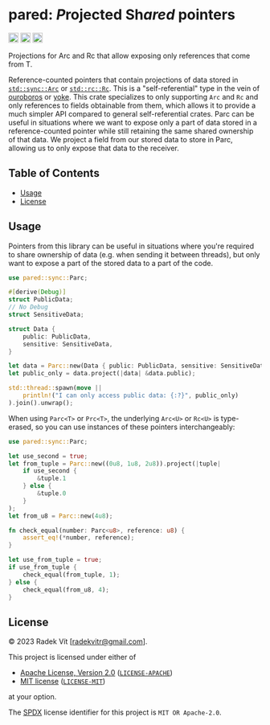 # pared: ***P***rojected Sh***ared*** pointers
[<img alt="License" src="https://img.shields.io/badge/license-MIT%2FApache--2.0-informational?style=flat-square" height="20">](COPYRIGHT.md)
[<img alt="crates.io" src="https://img.shields.io/crates/v/pared.svg?style=for-the-badge&color=fc8d62&logo=rust" height="20">](https://crates.io/crates/pared)
[<img alt="docs.rs" src="https://img.shields.io/badge/docs.rs-pared-66c2a5?style=for-the-badge&labelColor=555555&logo=docs.rs" height="20">](https://docs.rs/pared)

Projections for Arc<T> and Rc<T> that allow exposing only references that come from T.

Reference-counted pointers that contain projections of data stored in [`std::sync::Arc`](https://doc.rust-lang.org/std/sync/struct.Arc.html)
or [`std::rc::Rc`](https://doc.rust-lang.org/std/rc/struct.Rc.html).
This is a "self-referential" type in the vein of [ouroboros](https://lib.rs/ouroboros)
or [yoke](https://lib.rs/yoke).
This crate specializes to only supporting `Arc` and `Rc` and only references to fields
obtainable from them, which allows it to provide a much simpler API compared to general
self-referential crates.
Parc can be useful in situations where we want to expose only a part of data stored
in a reference-counted pointer while still retaining the same shared ownership of that data.
We project a field from our stored data to store in Parc, allowing us to only expose that data
to the receiver.

## Table of Contents
- [Usage](#usage)
- [License](#license)

## Usage
Pointers from this library can be useful in situations where you're required to share ownership of
data (e.g. when sending it between threads), but only want to expose a part of the stored data
to a part of the code.

```rust
use pared::sync::Parc;

#[derive(Debug)]
struct PublicData;
// No Debug
struct SensitiveData;

struct Data {
    public: PublicData,
    sensitive: SensitiveData,
}

let data = Parc::new(Data { public: PublicData, sensitive: SensitiveData });
let public_only = data.project(|data| &data.public);

std::thread::spawn(move ||
    println!("I can only access public data: {:?}", public_only)
).join().unwrap();
```

When using `Parc<T>` or `Prc<T>`, the underlying `Arc<U>` or `Rc<U>` is type-erased, so you can use instances of these pointers interchangeably:
```rust
use pared::sync::Parc;

let use_second = true;
let from_tuple = Parc::new((0u8, 1u8, 2u8)).project(|tuple|
    if use_second {
        &tuple.1
    } else {
        &tuple.0
    }
);
let from_u8 = Parc::new(4u8);

fn check_equal(number: Parc<u8>, reference: u8) {
    assert_eq!(*number, reference);
}

let use_from_tuple = true;
if use_from_tuple {
    check_equal(from_tuple, 1);
} else {
    check_equal(from_u8, 4);
}
```

## License

&copy; 2023 Radek Vít [radekvitr@gmail.com].

This project is licensed under either of

- [Apache License, Version 2.0](https://www.apache.org/licenses/LICENSE-2.0) ([`LICENSE-APACHE`](LICENSE-APACHE))
- [MIT license](https://opensource.org/licenses/MIT) ([`LICENSE-MIT`](LICENSE-MIT))

at your option.

The [SPDX](https://spdx.dev) license identifier for this project is `MIT OR Apache-2.0`.